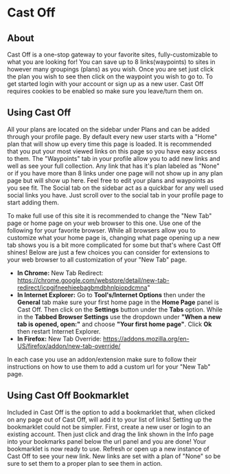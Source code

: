 # Cast Off

## About

Cast Off is a one-stop gateway to your favorite sites, fully-customizable to what you are looking for! You can save up to 8 links(waypoints) to sites in however many groupings (plans) as you wish. Once you are set just click the plan you wish to see then click on the waypoint you wish to go to. To get started login with your account or sign up as a new user. Cast Off requires cookies to be enabled so make sure you leave/turn them on.

## Using Cast Off

All your plans are located on the sidebar under Plans and can be added through your profile page. By default every new user starts with a "Home" plan that will show up every time this page is loaded. It is recommended that you put your most viewed links on this page so you have easy access to them. The "Waypoints" tab in your profile allow you to add new links and well as see your full collection. Any link that has it's plan labeled as "None" or if you have more than 8 links under one page will not show up in any plan page but will show up here. Feel free to edit your plans and waypoints as you see fit. The Social tab on the sidebar act as a quickbar for any well used social links you have. Just scroll over to the social tab in your profile page to start adding them.

To make full use of this site it is recommended to change the "New Tab" page or home page on your web browser to this one. Use one of the following for your favorite browser. While all browsers allow you to customize what your home page is, changing what page opening up a new tab shows you is a bit more complicated for some but that's where Cast Off shines! Below are just a few choices you can consider for extensions to your web browser to all customization of your "New Tab" page.
						
* **In Chrome:** New Tab Redirect: https://chrome.google.com/webstore/detail/new-tab-redirect/icpgjfneehieebagbmdbhnlpiopdcmna"
* **In Internet Explorer:** Go to **Tool's/Internet Options** then under the **General** tab make sure your first home page in the **Home Page** panel is Cast Off. Then click on the **Settings** button under the **Tabs** option. While in the **Tabbed Browser Settings** use the dropdown under **"When a new tab is opened, open:"** and choose **"Your first home page"**. Click **Ok** then restart Internet Explorer.
* **In Firefox:** New Tab Override: https://addons.mozilla.org/en-US/firefox/addon/new-tab-override/

In each case you use an addon/extension make sure to follow their instructions on how to use them to add a custom url for your "New Tab" page.

## Using Cast Off Bookmarklet

Included in Cast Off is the option to add a bookmarklet that, when clicked on any page out of Cast Off, will add it to your list of links! Setting up the bookmarklet could not be simpler. First, create a new user or login to an existing account. Then just click and drag the link shown in the Info page into your bookmarks panel below the url panel and you are done! Your bookmarklet is now ready to use. Refresh or open up a new instance of Cast Off to see your new link. New links are set with a plan of "None" so be sure to set them to a proper plan to see them in action.
